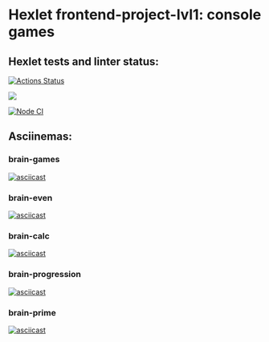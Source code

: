 # Hexlet frontend-project-lvl1: console games   

## Hexlet tests and linter status:
[![Actions Status](https://github.com/anna-kra/frontend-project-lvl1/workflows/hexlet-check/badge.svg)](https://github.com/anna-kra/frontend-project-lvl1/actions)

<a href="https://codeclimate.com/github/anna-kra/frontend-project-lvl1/maintainability"><img src="https://api.codeclimate.com/v1/badges/e6d5b3e0bbef59c42119/maintainability" /></a>

[![Node CI](https://github.com/anna-kra/frontend-project-lvl1/actions/workflows/nodejs.yml/badge.svg)](https://github.com/anna-kra/frontend-project-lvl1/actions/workflows/nodejs.yml)

## Asciinemas:   
### brain-games  
[![asciicast](https://asciinema.org/a/EG4xibHDB7fswJYrSmGlEoObt.svg)](https://asciinema.org/a/EG4xibHDB7fswJYrSmGlEoObt)  

### brain-even  
[![asciicast](https://asciinema.org/a/V8ICokYyTVbdY1ZNoXGkvkdF7.svg)](https://asciinema.org/a/V8ICokYyTVbdY1ZNoXGkvkdF7)  

### brain-calc  
[![asciicast](https://asciinema.org/a/LqdgLpLaSq4ZrUja4eYUS3my7.svg)](https://asciinema.org/a/LqdgLpLaSq4ZrUja4eYUS3my7)    

### brain-progression  
[![asciicast](https://asciinema.org/a/pHtI1atNTuoyltYHSXOzV3Vd6.svg)](https://asciinema.org/a/pHtI1atNTuoyltYHSXOzV3Vd6)   

### brain-prime  
[![asciicast](https://asciinema.org/a/AhfD7KCjaAgfyL7sillBoEJib.svg)](https://asciinema.org/a/AhfD7KCjaAgfyL7sillBoEJib) 
